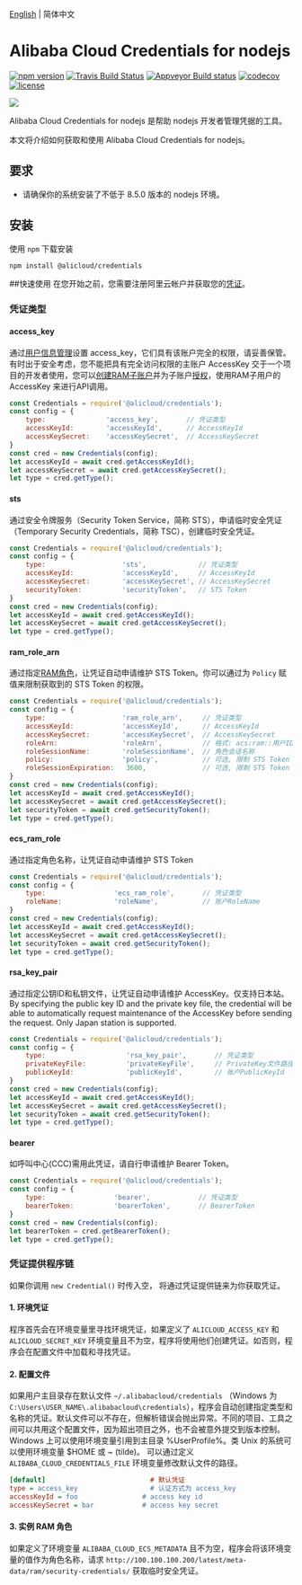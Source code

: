 [English](README.md) | 简体中文

# Alibaba Cloud Credentials for nodejs
[![npm version](https://badge.fury.io/js/@alicloud%2fcredentials.svg)](https://badge.fury.io/js/@alicloud%2fcredentials.svg)
[![Travis Build Status](https://api.travis-ci.org/aliyun/credentials-nodejs.svg?branch=master)](https://travis-ci.org/aliyun/credentials-nodejs)
[![Appveyor Build status](https://ci.appveyor.com/api/projects/status/m9wp3edgrt2c098a?svg=true)](https://ci.appveyor.com/project/aliyun/credentials-nodejs)
[![codecov](https://codecov.io/gh/aliyun/credentials-nodejs/branch/master/graph/badge.svg)](https://codecov.io/gh/aliyun/credentials-nodejs)
[![license](https://img.shields.io/github/license/mashape/apistatus.svg)](LICENSE)


![](https://aliyunsdk-pages.alicdn.com/icons/AlibabaCloud.svg)

Alibaba Cloud Credentials for nodejs 是帮助 nodejs 开发者管理凭据的工具。
                   
本文将介绍如何获取和使用 Alibaba Cloud Credentials for nodejs。

## 要求
- 请确保你的系统安装了不低于 8.5.0 版本的 nodejs 环境。

## 安装
使用 `npm` 下载安装

```sh
npm install @alicloud/credentials
```


##快速使用
在您开始之前，您需要注册阿里云帐户并获取您的[凭证](https://usercenter.console.aliyun.com/#/manage/ak)。

### 凭证类型

#### access_key
通过[用户信息管理][ak]设置 access_key，它们具有该账户完全的权限，请妥善保管。有时出于安全考虑，您不能把具有完全访问权限的主账户 AccessKey 交于一个项目的开发者使用，您可以[创建RAM子账户][ram]并为子账户[授权][permissions]，使用RAM子用户的 AccessKey 来进行API调用。
```js
const Credentials = require('@alicloud/credentials');
const config = {
	type:               'access_key',       // 凭证类型
	accessKeyId: 	    'accessKeyId',      // AccessKeyId
	accessKeySecret:    'accessKeySecret',  // AccessKeySecret
}
const cred = new Credentials(config);
let accessKeyId = await cred.getAccessKeyId();
let accessKeySecret = await cred.getAccessKeySecret();
let type = cred.getType();

```

#### sts
通过安全令牌服务（Security Token Service，简称 STS），申请临时安全凭证（Temporary Security Credentials，简称 TSC），创建临时安全凭证。
```js
const Credentials = require('@alicloud/credentials');
const config = {
	type:                   'sts',             // 凭证类型
	accessKeyId:            'accessKeyId',     // AccessKeyId
	accessKeySecret:        'accessKeySecret', // AccessKeySecret
	securityToken:          'securityToken',   // STS Token
}
const cred = new Credentials(config);
let accessKeyId = await cred.getAccessKeyId();
let accessKeySecret = await cred.getAccessKeySecret();
let type = cred.getType();
```

#### ram_role_arn
通过指定[RAM角色][RAM Role]，让凭证自动申请维护 STS Token。你可以通过为 `Policy` 赋值来限制获取到的 STS Token 的权限。
```js
const Credentials = require('@alicloud/credentials');
const config = {
	type:                   'ram_role_arn',     // 凭证类型
	accessKeyId:            'accessKeyId',      // AccessKeyId
	accessKeySecret:        'accessKeySecret',  // AccessKeySecret
	roleArn:                'roleArn',          // 格式: acs:ram::用户ID:role/角色名
	roleSessionName:        'roleSessionName',  // 角色会话名称
	policy:                 'policy',           // 可选, 限制 STS Token 的权限
	roleSessionExpiration:   3600,              // 可选, 限制 STS Token 的有效时间
}
const cred = new Credentials(config);
let accessKeyId = await cred.getAccessKeyId();
let accessKeySecret = await cred.getAccessKeySecret();
let securityToken = await cred.getSecurityToken();
let type = cred.getType();

```

#### ecs_ram_role
通过指定角色名称，让凭证自动申请维护 STS Token
```js
const Credentials = require('@alicloud/credentials');
const config = {
	type:                 'ecs_ram_role',       // 凭证类型
	roleName:             'roleName',           // 账户RoleName
}
const cred = new Credentials(config);
let accessKeyId = await cred.getAccessKeyId();
let accessKeySecret = await cred.getAccessKeySecret();
let securityToken = await cred.getSecurityToken();
let type = cred.getType();
```

#### rsa_key_pair
通过指定公钥ID和私钥文件，让凭证自动申请维护 AccessKey。仅支持日本站。 
By specifying the public key ID and the private key file, the credential will be able to automatically request maintenance of the AccessKey before sending the request. Only Japan station is supported. 
```js
const Credentials = require('@alicloud/credentials');
const config = {
	type:                    'rsa_key_pair',       // 凭证类型
	privateKeyFile:          'privateKeyFile',     // PrivateKey文件路径
	publicKeyId:             'publicKeyId',        // 账户PublicKeyId
}
const cred = new Credentials(config);
let accessKeyId = await cred.getAccessKeyId();
let accessKeySecret = await cred.getAccessKeySecret();
let securityToken = await cred.getSecurityToken();
let type = cred.getType();
```

#### bearer
如呼叫中心(CCC)需用此凭证，请自行申请维护 Bearer Token。
```js
const Credentials = require('@alicloud/credentials');
const config = {
	type:                 'bearer',            // 凭证类型
	bearerToken:          'bearerToken',       // BearerToken
}
const cred = new Credentials(config);
let bearerToken = cred.getBearerToken();
let type = cred.getType();
```

### 凭证提供程序链
如果你调用 `new Credential()` 时传入空， 将通过凭证提供链来为你获取凭证。

#### 1. 环境凭证
程序首先会在环境变量里寻找环境凭证，如果定义了 `ALICLOUD_ACCESS_KEY`  和 `ALICLOUD_SECRET_KEY` 环境变量且不为空，程序将使用他们创建凭证。如否则，程序会在配置文件中加载和寻找凭证。

#### 2. 配置文件
如果用户主目录存在默认文件 `~/.alibabacloud/credentials` （Windows 为 `C:\Users\USER_NAME\.alibabacloud\credentials`），程序会自动创建指定类型和名称的凭证。默认文件可以不存在，但解析错误会抛出异常。不同的项目、工具之间可以共用这个配置文件，因为超出项目之外，也不会被意外提交到版本控制。Windows 上可以使用环境变量引用到主目录 %UserProfile%。类 Unix 的系统可以使用环境变量 $HOME 或 ~ (tilde)。 可以通过定义 `ALIBABA_CLOUD_CREDENTIALS_FILE` 环境变量修改默认文件的路径。

```ini
[default]                          # 默认凭证
type = access_key                  # 认证方式为 access_key
accessKeyId = foo                # access key id
accessKeySecret = bar            # access key secret
```

#### 3. 实例 RAM 角色
如果定义了环境变量 `ALIBABA_CLOUD_ECS_METADATA` 且不为空，程序会将该环境变量的值作为角色名称，请求 `http://100.100.100.200/latest/meta-data/ram/security-credentials/` 获取临时安全凭证。


[ak]: https://usercenter.console.aliyun.com/#/manage/ak
[ram]: https://ram.console.aliyun.com/users
[policy]: https://www.alibabacloud.com/help/doc-detail/28664.htm?spm=a2c63.p38356.a3.3.27a63b01khWgdh
[permissions]: https://ram.console.aliyun.com/permissions
[RAM Role]: https://ram.console.aliyun.com/#/role/list